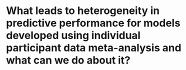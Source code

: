 # What leads to heterogeneity  in predictive performance for models developed using individual participant data meta-analysis and what can we do about it?

